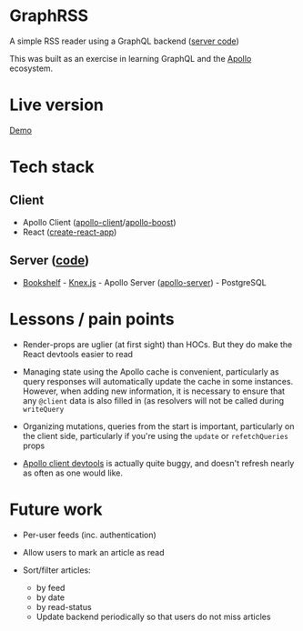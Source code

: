 # GraphRSS

A simple RSS reader using a GraphQL backend ([server
code](https://github.com/thinkful-ei25/arun-graphrss-server))

This was built as an exercise in learning GraphQL and the
[Apollo](http://apollographql.com) ecosystem.

# Live version

[Demo](https://graphrss.herokuapp.com)

# Tech stack

## Client

- Apollo Client
  ([apollo-client](https://github.com/apollographql/apollo-client)/[apollo-boost](https://github.com/apollographql/apollo-client/tree/master/packages/apollo-boost))
- React ([create-react-app](https://facebook.github.io/create-react-app/))

## Server ([code](https://github.com/thinkful-ei25/arun-graphrss-server))

- [Bookshelf](https://bookshelfjs.org) - [Knex.js](https://knexjs.org) -
  Apollo Server
  ([apollo-server](https://github.com/apollographql/apollo-server)) -
  PostgreSQL

# Lessons / pain points

- Render-props are uglier (at first sight) than HOCs. But they do make the
  React devtools easier to read

- Managing state using the Apollo cache is convenient, particularly as query
  responses will automatically update the cache in some instances. However,
  when adding new information, it is necessary to ensure that any `@client`
  data is also filled in (as resolvers will not be called during `writeQuery`

- Organizing mutations, queries from the start is important, particularly on
  the client side, particularly if you're using the `update` or
  `refetchQueries` props

- [Apollo client
  devtools](https://chrome.google.com/webstore/detail/apollo-client-developer-t/jdkknkkbebbapilgoeccciglkfbmbnfm)
  is actually quite buggy, and doesn't refresh nearly as often as one would
  like.

# Future work

- Per-user feeds (inc. authentication)

- Allow users to mark an article as
  read

- Sort/filter articles:
  - by feed
  - by date
  - by read-status
  - Update backend periodically so that users do not miss articles
